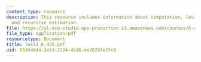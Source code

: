 ```yaml
---
content_type: resource
description: This resource includes information about computation, levinson algorithm
  and recursive estimation.
file: https://ol-ocw-studio-app-production.s3.amazonaws.com/courses/6-435-system-identification-spring-2005/953da04a2e5322244b36ee28297e2fc9_lec11_6_435.pdf
file_type: application/pdf
resourcetype: Document
title: lec11_6_435.pdf
uid: 953da04a-2e53-2224-4b36-ee28297e2fc9
---
```

